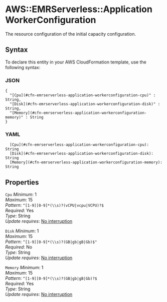 # AWS::EMRServerless::Application WorkerConfiguration<a name="aws-properties-emrserverless-application-workerconfiguration"></a>

The resource configuration of the initial capacity configuration\.

## Syntax<a name="aws-properties-emrserverless-application-workerconfiguration-syntax"></a>

To declare this entity in your AWS CloudFormation template, use the following syntax:

### JSON<a name="aws-properties-emrserverless-application-workerconfiguration-syntax.json"></a>

```
{
  "[Cpu](#cfn-emrserverless-application-workerconfiguration-cpu)" : String,
  "[Disk](#cfn-emrserverless-application-workerconfiguration-disk)" : String,
  "[Memory](#cfn-emrserverless-application-workerconfiguration-memory)" : String
}
```

### YAML<a name="aws-properties-emrserverless-application-workerconfiguration-syntax.yaml"></a>

```
  [Cpu](#cfn-emrserverless-application-workerconfiguration-cpu): String
  [Disk](#cfn-emrserverless-application-workerconfiguration-disk): String
  [Memory](#cfn-emrserverless-application-workerconfiguration-memory): String
```

## Properties<a name="aws-properties-emrserverless-application-workerconfiguration-properties"></a>

`Cpu`  <a name="cfn-emrserverless-application-workerconfiguration-cpu"></a>
*Minimum*: 1  
*Maximum*: 15  
*Pattern*: `^[1-9][0-9]*(\\s)?(vCPU|vcpu|VCPU)?$`  
*Required*: Yes  
*Type*: String  
*Update requires*: [No interruption](https://docs.aws.amazon.com/AWSCloudFormation/latest/UserGuide/using-cfn-updating-stacks-update-behaviors.html#update-no-interrupt)

`Disk`  <a name="cfn-emrserverless-application-workerconfiguration-disk"></a>
*Minimum*: 1  
*Maximum*: 15  
*Pattern*: `^[1-9][0-9]*(\\s)?(GB|gb|gB|Gb)$"`  
*Required*: No  
*Type*: String  
*Update requires*: [No interruption](https://docs.aws.amazon.com/AWSCloudFormation/latest/UserGuide/using-cfn-updating-stacks-update-behaviors.html#update-no-interrupt)

`Memory`  <a name="cfn-emrserverless-application-workerconfiguration-memory"></a>
*Minimum*: 1  
*Maximum*: 15  
*Pattern*: `^[1-9][0-9]*(\\s)?(GB|gb|gB|Gb)?$`  
*Required*: Yes  
*Type*: String  
*Update requires*: [No interruption](https://docs.aws.amazon.com/AWSCloudFormation/latest/UserGuide/using-cfn-updating-stacks-update-behaviors.html#update-no-interrupt)